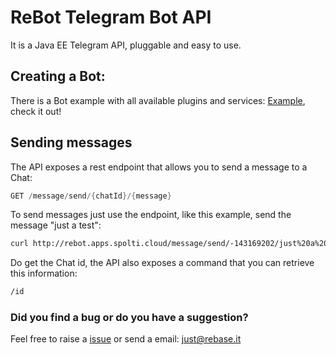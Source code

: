 # ReBot Telegram Bot API

It is a Java EE Telegram API, pluggable and easy to use.

 
## Creating a Bot:

There is a Bot example with all available plugins and services: [Example](../../rebot-telegram), check it out!


## Sending messages

The API exposes a rest endpoint that allows you to send a message to a Chat:

```java
GET /message/send/{chatId}/{message}
```

To send messages just use the endpoint, like this example, send the message "just a test":

```bash
curl http://rebot.apps.spolti.cloud/message/send/-143169202/just%20a%20test 
```

Do get the Chat id, the API also exposes a command that you can retrieve this information:

```bash
/id
```

### Did you find a bug or do you have a suggestion?
Feel free to raise a [issue](https://github.com/rebase-it/rebot/issues/new) or send a email: just@rebase.it